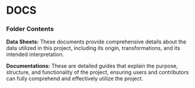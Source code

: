 # DOCS
### Folder Contents

**Data Sheets:** These documents provide comprehensive details about the data utilized in this project, including its origin, transformations, and its intended interpretation.


**Documentations:** These are detailed guides that explain the purpose, structure, and functionality of the project, ensuring users and contributors can fully comprehend and effectively utilize the project.

